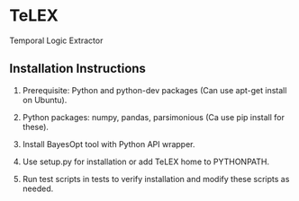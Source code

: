 # TeLEX
Temporal Logic Extractor


Installation Instructions
--------------------------

1) Prerequisite: Python and python-dev packages (Can use apt-get install on Ubuntu).

2) Python packages: numpy, pandas, parsimonious (Ca use pip install for these).

3) Install BayesOpt tool with Python API wrapper.

4) Use setup.py for installation or add TeLEX home to PYTHONPATH.

5) Run test scripts in tests to verify installation and modify these scripts as needed.